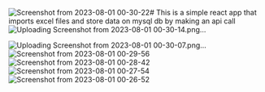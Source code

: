 ![Screenshot from 2023-08-01 00-30-22](https://github.com/natnaelmekuriaw/sabi/assets/45584844/c2f5553e-b5e3-4424-b0d7-bfe1588c83be)# This is a simple react app that imports excel files and store data on mysql db by making an api call![Uploading Screenshot from 2023-08-01 00-30-14.png…]()


![Uploading Screenshot from 2023-08-01 00-30-07.png…]()
![Screenshot from 2023-08-01 00-29-56](https://github.com/natnaelmekuriaw/sabi/assets/45584844/f2505ade-6751-4390-b1af-ce5a3c9ec7de)
![Screenshot from 2023-08-01 00-28-42](https://github.com/natnaelmekuriaw/sabi/assets/45584844/99221310-971c-44e9-828b-95393fd345e1)
![Screenshot from 2023-08-01 00-27-54](https://github.com/natnaelmekuriaw/sabi/assets/45584844/6788a7d9-18f6-4113-a14b-deaac73edfb9)
![Screenshot from 2023-08-01 00-26-52](https://github.com/natnaelmekuriaw/sabi/assets/45584844/7e0b946d-83e1-41fd-8dd5-3933c177cb34)
